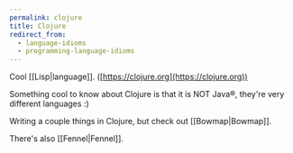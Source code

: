 ```yaml
---
permalink: clojure
title: Clojure
redirect_from:
  - language-idioms
  - programming-language-idioms
---
```

Cool [[Lisp|language]]. ([https://clojure.org](https://clojure.org))

Something cool to know about Clojure is that it is NOT Java®, they're very different languages :)

Writing a couple things in Clojure, but check out [[Bowmap|Bowmap]].

There's also [[Fennel|Fennel]].

